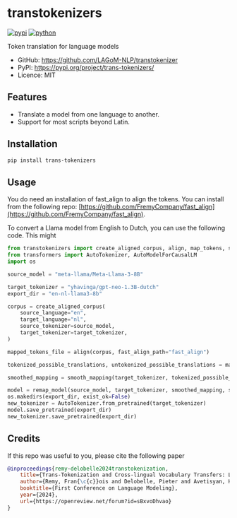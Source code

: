 # transtokenizers


[![pypi](https://img.shields.io/pypi/v/trans-tokenizers.svg)](https://pypi.org/project/trans-tokenizers/)
[![python](https://img.shields.io/pypi/pyversions/trans-tokenizers.svg)](https://pypi.org/project/trans-tokenizers/)

Token translation for language models


* GitHub: <https://github.com/LAGoM-NLP/transtokenizer>
* PyPI: <https://pypi.org/project/trans-tokenizers/>
* Licence: MIT


## Features

* Translate a model from one language to another.
* Support for most scripts beyond Latin.

## Installation

```bash
pip install trans-tokenizers
```


## Usage

You do need an installation of fast_align to align the tokens. You can install from the following repo: [https://github.com/FremyCompany/fast_align](https://github.com/FremyCompany/fast_align).

To convert a Llama model from English to Dutch, you can use the following code. This might 

```python
from transtokenizers import create_aligned_corpus, align, map_tokens, smooth_mapping, remap_model
from transformers import AutoTokenizer, AutoModelForCausalLM
import os

source_model = "meta-llama/Meta-Llama-3-8B"

target_tokenizer = "yhavinga/gpt-neo-1.3B-dutch"
export_dir = "en-nl-llama3-8b"

corpus = create_aligned_corpus(
    source_language="en",
    target_language="nl",
    source_tokenizer=source_model,
    target_tokenizer=target_tokenizer,
)

mapped_tokens_file = align(corpus, fast_align_path="fast_align")

tokenized_possible_translations, untokenized_possible_translations = map_tokens(mapped_tokens_file, source_model, target_tokenizer)

smoothed_mapping = smooth_mapping(target_tokenizer, tokenized_possible_translations)

model = remap_model(source_model, target_tokenizer, smoothed_mapping, source_model)
os.makedirs(export_dir, exist_ok=False)
new_tokenizer = AutoTokenizer.from_pretrained(target_tokenizer)
model.save_pretrained(export_dir)
new_tokenizer.save_pretrained(export_dir)
```
## 

## Credits
If this repo was useful to you, please cite the following paper

```bibtex
@inproceedings{remy-delobelle2024transtokenization,
    title={Trans-Tokenization and Cross-lingual Vocabulary Transfers: Language Adaptation of {LLM}s for Low-Resource {NLP}},
    author={Remy, Fran{\c{c}}ois and Delobelle, Pieter and Avetisyan, Hayastan and Khabibullina, Alfiya and de Lhoneux, Miryam and Demeester, Thomas},
    booktitle={First Conference on Language Modeling},
    year={2024},
    url={https://openreview.net/forum?id=sBxvoDhvao}
}
```